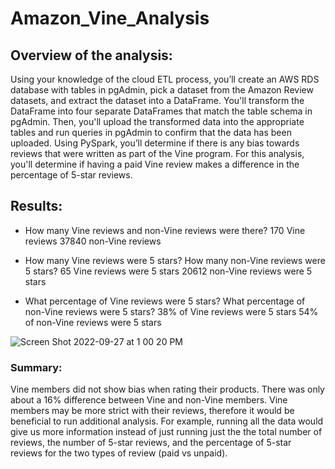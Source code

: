 # Amazon_Vine_Analysis

## Overview of the analysis: 
Using your knowledge of the cloud ETL process, you’ll create an AWS RDS database with tables in pgAdmin, pick a dataset from the Amazon Review datasets, and extract the dataset into a DataFrame. You'll transform the DataFrame into four separate DataFrames that match the table schema in pgAdmin. Then, you'll upload the transformed data into the appropriate tables and run queries in pgAdmin to confirm that the data has been uploaded. Using PySpark, you’ll determine if there is any bias towards reviews that were written as part of the Vine program. For this analysis, you'll determine if having a paid Vine review makes a difference in the percentage of 5-star reviews.


## Results:

- How many Vine reviews and non-Vine reviews were there?
170 Vine reviews
37840 non-Vine reviews

- How many Vine reviews were 5 stars? How many non-Vine reviews were 5 stars?
65 Vine reviews were 5 stars
20612 non-Vine reviews were 5 stars

- What percentage of Vine reviews were 5 stars? What percentage of non-Vine reviews were 5 stars?
38% of Vine reviews were 5 stars
54% of non-Vine reviews were 5 stars

![Screen Shot 2022-09-27 at 1 00 20 PM](https://user-images.githubusercontent.com/107209737/192623832-43ccb9f4-ed68-4a17-8ec6-e3410a73fd86.png)


### Summary: 

Vine members did not show bias when rating their products. There was only about a 16% difference between Vine and non-Vine members. Vine members may be more strict with their reviews, therefore it would be beneficial to run additional analysis. For example, running all the data would give us more information instead of just running just the the total number of reviews, the number of 5-star reviews, and the percentage of 5-star reviews for the two types of review (paid vs unpaid).
